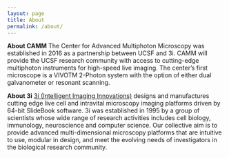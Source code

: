 ```yaml
---
layout: page
title: About
permalink: /about/
---
```


**About CAMM**
The Center for Advanced Multiphoton Microscopy was established in 2016 as a partnership between UCSF and 3i. CAMM will provide the UCSF research community with access to cutting-edge multiphoton instruments for high-speed live imaging. The center’s first microscope is a VIVOTM 2-Photon system with the option of either dual galvanometer or resonant scanning. 

**About 3i**
[3i (Intelligent Imaging Innovations)](https://www.intelligent-imaging.com/) designs and manufactures cutting edge live cell and intravital microscopy imaging platforms driven by 64-bit SlideBook software. 3i was established in 1995 by a group of scientists whose wide range of research activities includes cell biology, immunology, neuroscience and computer science. Our collective aim is to provide advanced multi-dimensional microscopy platforms that are intuitive to use, modular in design, and meet the evolving needs of investigators in the biological research community.


